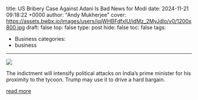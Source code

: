 title: US Bribery Case Against Adani Is Bad News for Modi
date: 2024-11-21 09:18:22 +0000
author: "Andy Mukherjee"
cover: https://assets.bwbx.io/images/users/iqjWHBFdfxIU/idMz_2MyJdlo/v0/1200x800.jpg
draft: false
top: false
type: post
hide: false
toc: false
tags:
  - Business
categories:
  - business
---

![](https://assets.bwbx.io/images/users/iqjWHBFdfxIU/idMz_2MyJdlo/v0/1200x800.jpg)

The indictment will intensify political attacks on India’s prime minister for his proximity to the tycoon. Trump may use it to drive a hard bargain.

[read more](https://www.bloomberg.com/opinion/articles/2024-11-21/adani-bribery-us-case-is-bad-news-for-india-s-modi)
